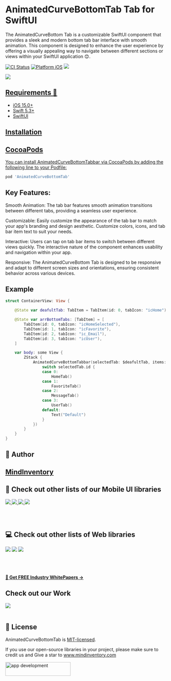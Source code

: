 # AnimatedCurveBottomTab Tab for SwiftUI

The AnimatedCurveBottom Tab is a customizable SwiftUI component that provides a sleek and modern bottom tab bar interface with smooth animation. This component is designed to enhance the user experience by offering a visually appealing way to navigate between different sections or views within your SwiftUI application 😊.

[![CI Status](https://img.shields.io/badge/swift-5.0-brightgreen)](https://img.shields.io/badge/swift-5.0-brightgreen)
[![Platform iOS](https://img.shields.io/badge/platform-iOS-red)](https://img.shields.io/badge/platform-iOS-red)
<a href="https://www.codacy.com?utm_source=github.com&amp;utm_medium=referral&amp;utm_content=nikunjprajapati95/Reading-Animation&amp;utm_campaign=Badge_Grade"><img src="https://app.codacy.com/project/badge/Grade/44b16d6ddb96446b875d38bf2ec89b11"/></a>

<a href="https://github.com/TusharSanchaniya-mi/AnimatedCurveBottomTabbar/blob/main/LICENSE" style="pointer-events: stroke;" target="_blank">
<img src="https://img.shields.io/badge/licence-MIT-orange">

## Requirements 🧐

- iOS 15.0+
- Swift 5.3+
- SwiftUI

## Installation

## CocoaPods

You can install AnimatedCurveBottomTabbar via CocoaPods by adding the following line to your Podfile:

```ruby
pod 'AnimatedCurveBottomTab'
```

## Key Features:

Smooth Animation: The tab bar features smooth animation transitions between different tabs, providing a seamless user experience.

Customizable: Easily customize the appearance of the tab bar to match your app's branding and design aesthetic. Customize colors, icons, and tab bar item text to suit your needs.

Interactive: Users can tap on tab bar items to switch between different views quickly. The interactive nature of the component enhances usability and navigation within your app.

Responsive: The AnimatedCurveBottom Tab is designed to be responsive and adapt to different screen sizes and orientations, ensuring consistent behavior across various devices.

## Example

```swift
struct ContainerView: View {

    @State var deafultTab: TabItem = TabItem(id: 0, tabIcon: "icHome")

    @State var arrBottomTabs: [TabItem] = [
        TabItem(id: 0, tabIcon: "icHomeSelected"),
        TabItem(id: 1, tabIcon: "icFavorite"),
        TabItem(id: 2, tabIcon: "ic_Email"),
        TabItem(id: 3, tabIcon: "icUser"),
    ]

    var body: some View {
        ZStack {
            AnimatedCurveBottomTabbar(selectedTab: $deafultTab, items: $arrBottomTabs, tabbarCurvePosition: .top, selectedViewCompletion: {
                switch selectedTab.id {
                case 0:
                    HomeTab()
                case 1:
                    FavoriteTab()
                case 2:
                    MessageTab()
                case 3:
                    UserTab()
                default:
                    Text("Default")
                }
            })
        }
    }
}

```

## 🙋 Author

## [MindInventory](https://www.mindinventory.com/)

## 📱 Check out other lists of our Mobile UI libraries

<a href="https://github.com/Mindinventory?language=kotlin"> 
<img src="https://img.shields.io/badge/Kotlin-0095D5?&style=for-the-badge&logo=kotlin&logoColor=white"> </a>

<a href="https://github.com/Mindinventory?language=swift"> 
<img src="https://img.shields.io/badge/Swift-FA7343?style=for-the-badge&logo=swift&logoColor=white"> </a>

<a href="https://github.com/Mindinventory?language=dart"> 
<img src="https://img.shields.io/badge/Flutter-02569B?style=for-the-badge&logo=flutter&logoColor=white"> </a>

<a href="https://github.com/Mindinventory/react-native-tabbar-interaction"> 
<img src="https://img.shields.io/badge/React_Native-20232A?style=for-the-badge&logo=react&logoColor=61DAFB"> </a>

<br></br>

## 💻 Check out other lists of Web libraries

<a href="hhttps://github.com/Mindinventory?language=javascript"> 
<img src="https://img.shields.io/badge/JavaScript-F7DF1E?style=for-the-badge&logo=javascript&logoColor=black"></a>

<a href="https://github.com/Mindinventory?language=go"> 
<img src="https://img.shields.io/badge/Go-00ADD8?style=for-the-badge&logo=go&logoColor=white"></a>

<a href="https://github.com/Mindinventory?language=python"> 
<img src="https://img.shields.io/badge/Python-3776AB?style=for-the-badge&logo=python&logoColor=white"></a>

<br></br>

<h4><a href="https://www.mindinventory.com/whitepapers.php?utm_source=gthb&utm_medium=special&utm_campaign=folding-cell#demo"><u> 📝 Get FREE Industry WhitePapers →</u></a></h4>

## Check out our Work

<a href="https://dribbble.com/mindinventory"> 
<img src="https://img.shields.io/badge/Dribbble-EA4C89?style=for-the-badge&logo=dribbble&logoColor=white" /> </a>
<br></br>

## 📄 License

AnimatedCurveBottomTab is [MIT-licensed](/LICENSE).

If you use our open-source libraries in your project, please make sure to credit us and Give a star to www.mindinventory.com

<a href="https://www.mindinventory.com/contact-us.php?utm_source=gthb&utm_medium=repo&utm_campaign=swift-ui-libraries">
<img src="https://github.com/Sammindinventory/MindInventory/blob/main/hirebutton.png" width="203" height="43"  alt="app development">
</a>
